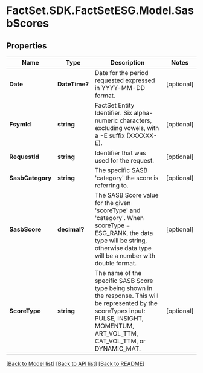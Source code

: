 # FactSet.SDK.FactSetESG.Model.SasbScores

## Properties

Name | Type | Description | Notes
------------ | ------------- | ------------- | -------------
**Date** | **DateTime?** | Date for the period requested expressed in YYYY-MM-DD format. | [optional] 
**FsymId** | **string** | FactSet Entity Identifier. Six alpha-numeric characters, excluding vowels, with a -E suffix (XXXXXX-E). | [optional] 
**RequestId** | **string** | Identifier that was used for the request. | [optional] 
**SasbCategory** | **string** | The specific SASB &#39;category&#39; the score is referring to. | [optional] 
**SasbScore** | **decimal?** | The SASB Score value for the given &#39;scoreType&#39; and &#39;category&#39;. When scoreType &#x3D; ESG_RANK, the data type will be string, otherwise data type will be a number with double format. | [optional] 
**ScoreType** | **string** | The name of the specific SASB Score type being shown in the response. This will be represented by the scoreTypes input: PULSE, INSIGHT, MOMENTUM, ART_VOL_TTM, CAT_VOL_TTM, or DYNAMIC_MAT. | [optional] 

[[Back to Model list]](../README.md#documentation-for-models) [[Back to API list]](../README.md#documentation-for-api-endpoints) [[Back to README]](../README.md)

